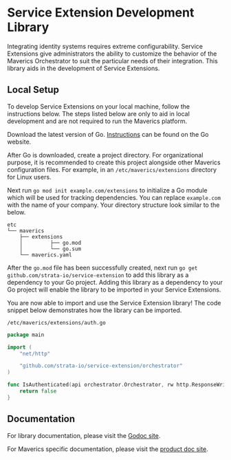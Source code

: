 # Service Extension Development Library
Integrating identity systems requires extreme configurability. Service Extensions 
give administrators the ability to customize the behavior of the Maverics Orchestrator
to suit the particular needs of their integration. This library aids in the 
development of Service Extensions.

## Local Setup
To develop Service Extensions on your local machine, follow the instructions below. 
The steps listed below are only to aid in local development and are not required to run
the Maverics platform. 

Download the latest version of Go. [Instructions](https://go.dev/doc/install) can be 
found on the Go website.

After Go is downloaded, create a project directory. For organizational purpose, it is
recommended to create this project alongside other Maverics configuration files. For
example, in an `/etc/maverics/extensions` directory for Linux users.

Next run `go mod init example.com/extensions` to initialize a Go module which will be
used for tracking dependencies. You can replace `example.com` with the name of your 
company. Your directory structure look similar to the below.
```
etc
└── maverics
    ├── extensions
    │         ├── go.mod
    │         └── go.sum
    └── maverics.yaml
```

After the `go.mod` file has been successfully created, next run 
`go get github.com/strata-io/service-extension` to add this library as a dependency
to your Go project. Adding this library as a dependency to your Go project will enable
the library to be imported in your Service Extensions.

You are now able to import and use the Service Extension library! The code snippet 
below demonstrates how the library can be imported.

`/etc/maverics/extensions/auth.go`
```go
package main

import (
	"net/http"

	"github.com/strata-io/service-extension/orchestrator"
)

func IsAuthenticated(api orchestrator.Orchestrator, rw http.ResponseWriter, req *http.Request) bool {
	return false
}
```

## Documentation
For library documentation, please visit the [Godoc site](https://pkg.go.dev/github.com/strata-io/service-extension).

For Maverics specific documentation, please visit the [product doc site](https://docs.strata.io/).
